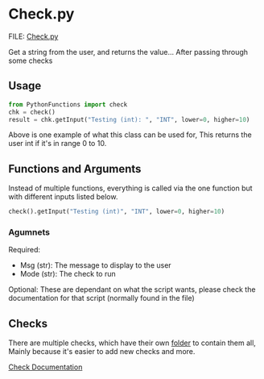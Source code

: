 # Check.py

FILE: [Check.py](../src/PythonFunctions/Check.py)

Get a string from the user, and returns the value... After passing through some checks

## Usage

```py
from PythonFunctions import check
chk = check()
result = chk.getInput("Testing (int): ", "INT", lower=0, higher=10)
```

Above is one example of what this class can be used for, This returns the user int if it's in range 0 to 10.

## Functions and Arguments

Instead of multiple functions, everything is called via the one function but with different inputs listed below.

```py
check().getInput("Testing (int)", "INT", lower=0, higher=10)
```

### Agumnets

Required:

- Msg (str): The message to display to the user
- Mode (str): The check to run

Optional:
These are dependant on what the script wants, please check the documentation for that script (normally found in the file)

## Checks

There are multiple checks, which have their own [folder](../src/PythonFunctions/Checks/) to contain them all, Mainly because it's easier to add new checks and more.

[Check Documentation](../src/PythonFunctions/Checks/ReadMe.md)
